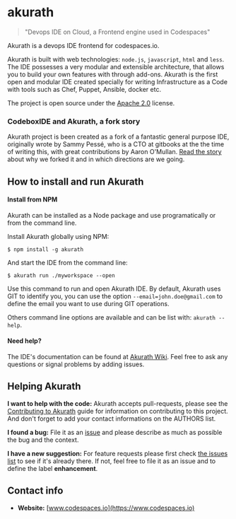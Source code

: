 # akurath
> "Devops IDE on Cloud, a Frontend engine used in Codespaces"

Akurath is a devops IDE frontend for codespaces.io.


Akurath is built with web technologies: `node.js`, `javascript`, `html` and `less`. The IDE possesses a very modular and extensible architecture, that allows you to build your own features with through add-ons. Akurath is the first open and modular IDE created specially for writing Infrastructure as a Code with tools such as Chef, Puppet, Ansible, docker etc.

The project is open source under the [Apache 2.0](https://github.com/codespaces-io/akurath/blob/master/LICENSE) license.

### CodeboxIDE and Akurath, a fork story

Akurath project is been created  as a fork of a fantastic general purpose IDE, originally wrote by Sammy Pessé, who is a CTO at gitbooks at the the time of writing this,   with great contributions by Aaron O'Mullan. [Read the story](FORK.md) about why we forked it and in which directions are we going.  

## How to install and run Akurath

#### Install from NPM

Akurath can be installed as a Node package and use programatically or from the command line.

Install Akurath globally using NPM:
```
$ npm install -g akurath
```

And start the IDE from the command line:
```
$ akurath run ./myworkspace --open
```

Use this command to run and open Akurath IDE. By default, Akurath uses GIT to identify you, you can use the option ```--email=john.doe@gmail.com``` to define the email you want to use during GIT operations.

Others command line options are available and can be list with: ```akurath --help```.

#### Need help?

The IDE's documentation can be found at [Akurath Wiki](https://github.com/codespaces-io/akurath/wiki). Feel free to ask any questions or signal problems by adding issues.

## Helping Akurath

**I want to help with the code:** Akurath accepts pull-requests, please see the [Contributing to Akurath](https://github.com/codespaces-io/akurath/blob/master/CONTRIBUTING.md) guide for information on contributing to this project. And don't forget to add your contact informations on the AUTHORS list.

**I found a bug:** File it as an [issue](https://github.com/codespaces-io/akurath/issues) and please describe as much as possible the bug and the context.

**I have a new suggestion:** For feature requests please first check [the issues list](https://github.com/codespaces-io/akurath/issues) to see if it's already there. If not, feel free to file it as an issue and to define the label **enhancement**.

## Contact info

* **Website:** [www.codespaces.io](https://www.codespaces.io)
